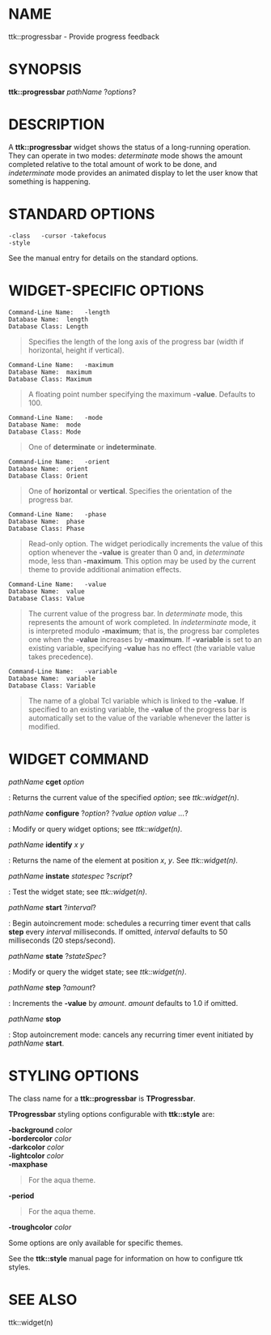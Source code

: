 # NAME

ttk::progressbar - Provide progress feedback

# SYNOPSIS

**ttk::progressbar** *pathName* ?*options*?

# DESCRIPTION

A **ttk::progressbar** widget shows the status of a long-running
operation. They can operate in two modes: *determinate* mode shows the
amount completed relative to the total amount of work to be done, and
*indeterminate* mode provides an animated display to let the user know
that something is happening.

# STANDARD OPTIONS

    -class   -cursor -takefocus
    -style

See the manual entry for details on the standard options.

# WIDGET-SPECIFIC OPTIONS

    Command-Line Name:   -length
    Database Name:  length
    Database Class: Length

> Specifies the length of the long axis of the progress bar (width if
> horizontal, height if vertical).

    Command-Line Name:   -maximum
    Database Name:  maximum
    Database Class: Maximum

> A floating point number specifying the maximum **-value**. Defaults to
> 100.

    Command-Line Name:   -mode
    Database Name:  mode
    Database Class: Mode

> One of **determinate** or **indeterminate**.

    Command-Line Name:   -orient
    Database Name:  orient
    Database Class: Orient

> One of **horizontal** or **vertical**. Specifies the orientation of
> the progress bar.

    Command-Line Name:   -phase
    Database Name:  phase
    Database Class: Phase

> Read-only option. The widget periodically increments the value of this
> option whenever the **-value** is greater than 0 and, in *determinate*
> mode, less than **-maximum**. This option may be used by the current
> theme to provide additional animation effects.

    Command-Line Name:   -value
    Database Name:  value
    Database Class: Value

> The current value of the progress bar. In *determinate* mode, this
> represents the amount of work completed. In *indeterminate* mode, it
> is interpreted modulo **-maximum**; that is, the progress bar
> completes one when the **-value** increases by **-maximum**. If
> **-variable** is set to an existing variable, specifying **-value**
> has no effect (the variable value takes precedence).

    Command-Line Name:   -variable
    Database Name:  variable
    Database Class: Variable

> The name of a global Tcl variable which is linked to the **-value**.
> If specified to an existing variable, the **-value** of the progress
> bar is automatically set to the value of the variable whenever the
> latter is modified.

# WIDGET COMMAND

*pathName* **cget** *option*

:   Returns the current value of the specified *option*; see
    *ttk::widget(n)*.

*pathName* **configure** ?*option*? ?*value option value \...*?

:   Modify or query widget options; see *ttk::widget(n)*.

*pathName* **identify** *x y*

:   Returns the name of the element at position *x*, *y*. See
    *ttk::widget(n)*.

*pathName* **instate** *statespec* ?*script*?

:   Test the widget state; see *ttk::widget(n)*.

*pathName* **start** ?*interval*?

:   Begin autoincrement mode: schedules a recurring timer event that
    calls **step** every *interval* milliseconds. If omitted, *interval*
    defaults to 50 milliseconds (20 steps/second).

*pathName* **state** ?*stateSpec*?

:   Modify or query the widget state; see *ttk::widget(n)*.

*pathName* **step** ?*amount*?

:   Increments the **-value** by *amount*. *amount* defaults to 1.0 if
    omitted.

*pathName* **stop**

:   Stop autoincrement mode: cancels any recurring timer event initiated
    by *pathName* **start**.

# STYLING OPTIONS

The class name for a **ttk::progressbar** is **TProgressbar**.

**TProgressbar** styling options configurable with **ttk::style** are:

**-background** *color*\
**-bordercolor** *color*\
**-darkcolor** *color*\
**-lightcolor** *color*\
**-maxphase**

> For the aqua theme.

**-period**

> For the aqua theme.

**-troughcolor** *color*

Some options are only available for specific themes.

See the **ttk::style** manual page for information on how to configure
ttk styles.

# SEE ALSO

ttk::widget(n)
